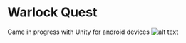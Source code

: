 # Warlock Quest
 Game in progress with Unity for android devices
 ![alt text](https://github.com/Antis159/Warlock-Quest/Images/Basic_Game_ScreenShot.png) 
 
